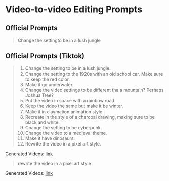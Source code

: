 # Video-to-video Editing Prompts

## Official Prompts

> Change the settingto be in a lush jungle

## Official Prompts (Tiktok)

> 1. Change the setting to be in a lush jungle.
> 2. Change the setting to the 1920s with an old school car. Make sure to keep the red color.
> 3. Make it go underwater.
> 4. Change the video settings to be different tha a mountain? Perhaps Joshua Tree?
> 5. Put the video in space with a rainbow road.
> 6. Keep the video the same but make it be winter.
> 7. Make it in claymation animation style.
> 8. Recreate in the style of a charcoal drawing, making sure to be black and white.
> 9. Change the setting to be cyberpunk.
> 10. Change the video to a medieval theme.
> 11. Make it have dinosaurs.
> 12. Rewrite the video in a pixel art style.

Generated Videos: [link](https://www.tiktok.com/@openai/video/7337000211228708139)

> rewrite the video in a pixel art style

Generated Videos: [link](https://x.com/_tim_brooks/status/1758299642188702133?s=20)
